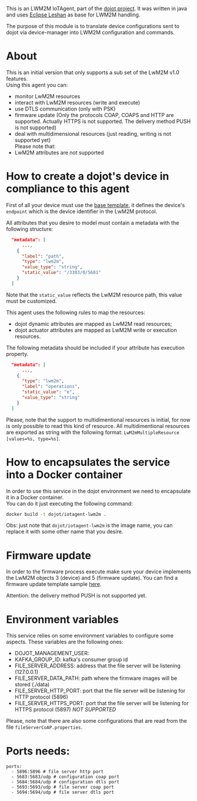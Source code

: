 This is an LWM2M IoTAgent, part of the [dojot project](http://dojotdocs.readthedocs.io).
It was written in java and uses [Eclipse Leshan](https://www.eclipse.org/leshan/) as base for LWM2M handling.

The purpose of this module is to translate device configurations sent to dojot via device-manager
into LWM2M configuration and commands.

# About

This is an initial version that only supports a sub set of the LwM2M v1.0 features.<br>
Using this agent you can:
- monitor LwM2M resources
- interact with LwM2M resources (write and execute)
- use DTLS communication (only with PSK)
- firmware update (Only the protocols COAP, COAPS and HTTP are supported. 
Actually HTTPS is not supported. The delivery method PUSH is not supported)
- deal with multidimensional resources (just reading, writing is not supported yet)<br>
Please note that:
- LwM2M attributes are not supported

# How to create a dojot's device in compliance to this agent

First of all your device must use the [base template](client/template_lwm2m.json),
it defines the device's `endpoint` which is the device identifier in the LwM2M protocol.<br>

All attributes that you desire to model must contain a metadata with the following
structure:
```json
  "metadata": [
      ...,
    {
      "label": "path",
      "type": "lwm2m",
      "value_type": "string",
      "static_value": "/3303/0/5601"
    }
  ]
```
Note that the `static_value` reflects the LwM2M resource path, this value must
be customized.

This agent uses the following rules to map the resources:
- dojot dynamic attributes are mapped as LwM2M read resources;
- dojot actuator attributes are mapped as LwM2M write or execution resources.

The following metadata should be included if your attribute has execution property.
```json
  "metadata": [
      ...,
    {
      "type": "lwm2m",
      "label": "operations",
      "static_value": "e",
      "value_type": "string"
    }
  ]
```

Please, note that the support to multidimentional resources is initial, for now
is only possible to read this kind of resource. All multidimentional resources are
exported as string with the following format: `LwM2mMultipleResource [values=%s, type=%s]`.

# How to encapsulates the service into a Docker container

In order to use this service in the dojot environment we need to encapsulate it
in a Docker container.<br>
You can do it just executing the following command:
```sh
docker build -t dojot/iotagent-lwm2m .
```
Obs: just note that `dojot/iotagent-lwm2m` is the image name, you can replace it
with some other name that you desire.

# Firmware update

In order to the firmware process execute make sure your device implements the
LwM2M objects 3 (device) and 5 (firmware update).
You can find a firmware update template sample [here](client/firmware_update.json).

Attention: the delivery method PUSH is not supported yet.

# Environment variables

This service relies on some environment variables to configure some aspects.
These variables are the following ones:
  - DOJOT_MANAGEMENT_USER:
  - KAFKA_GROUP_ID: kafka's consumer group id
  - FILE_SERVER_ADDRESS: address that the file server will be listening (127.0.0.1)
  - FILE_SERVER_DATA_PATH: path where the firmware images will be stored (./data)
  - FILE_SERVER_HTTP_PORT: port that the file server will be listening for HTTP protocol (5896)
  - FILE_SERVER_HTTPS_PORT: port that the file server will be listening for HTTPS protocol (5897) *NOT SUPPORTED*

Please, note that there are also some configurations that are read from the file `fileServerCoAP.properties`.

# Ports needs: 

    ports:
      - 5896:5896 # file server http port
      - 5683:5683/udp # configuration coap port
      - 5684:5684/udp # configuration dtls port
      - 5693:5693/udp # file server coap port
      - 5694:5694/udp # file server dtls port
